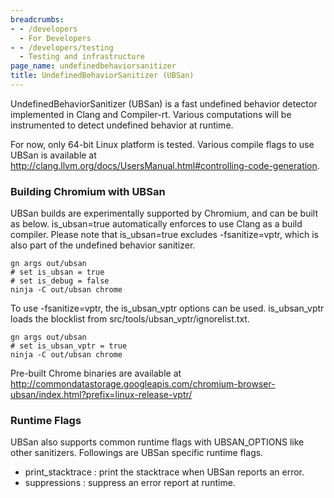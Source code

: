 ```yaml
---
breadcrumbs:
- - /developers
  - For Developers
- - /developers/testing
  - Testing and infrastructure
page_name: undefinedbehaviorsanitizer
title: UndefinedBehaviorSanitizer (UBSan)
---
```


UndefinedBehaviorSanitizer (UBSan) is a fast undefined behavior detector
implemented in Clang and Compiler-rt. Various computations will be instrumented
to detect undefined behavior at runtime.

For now, only 64-bit Linux platform is tested. Various compile flags to use
UBSan is available at
<http://clang.llvm.org/docs/UsersManual.html#controlling-code-generation>.

### Building Chromium with UBSan

UBSan builds are experimentally supported by Chromium, and can be built as
below. is_ubsan=true automatically enforces to use Clang as a build compiler.
Please note that is_ubsan=true excludes -fsanitize=vptr, which is also part of
the undefined behavior sanitizer.

```none
gn args out/ubsan
# set is_ubsan = true
# set is_debug = false
ninja -C out/ubsan chrome
```

To use -fsanitize=vptr, the is_ubsan_vptr options can be used. is_ubsan_vptr
loads the blocklist from src/tools/ubsan_vptr/ignorelist.txt.

```none
gn args out/ubsan
# set is_ubsan_vptr = true
ninja -C out/ubsan chrome
```

Pre-built Chrome binaries are available at
http://commondatastorage.googleapis.com/chromium-browser-ubsan/index.html?prefix=linux-release-vptr/

### Runtime Flags

UBSan also supports common runtime flags with UBSAN_OPTIONS like other
sanitizers. Followings are UBSan specific runtime flags.

*   print_stacktrace : print the stacktrace when UBSan reports an error.
*   suppressions : suppress an error report at runtime.
